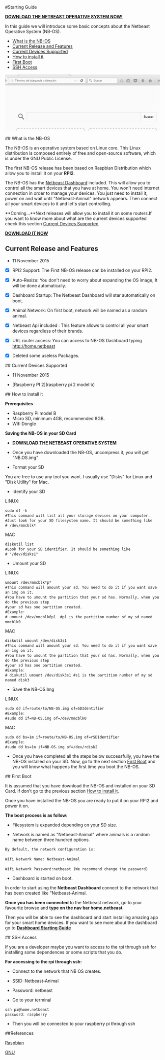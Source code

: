#Starting Guide

[**DOWNLOAD THE NETBEAST OPERATIVE SYSTEM NOW!**](https://sourceforge.net/projects/netbeast/files/latest/download)

In this guide we will introduce some basic concepts about the Netbeast Operative System (NB-OS). 

* [What is the NB-OS](#What)
* [Current Release and Features](#Release)
* [Current Devices Supported](#Devices)
* [How to install it](#Install)
* [First Boot](#Boot) 
* [SSH Access](#SSH)

![NB-OS](../../img/NB-OS_default.gif)

<a name="What">
## What is the NB-OS 

The NB-OS is an operative system based on Linux core. This Linux distribution is composed entirely of free and open-source software, which is under the GNU Public License. 

The first NB-OS release has been based on Raspbian Distribution which allow you to install it on your **RPI2**. 

The NB-OS has the [Netbeast Dashboard](http://docs.netbeast.co/chapters/get_started/install_dashboard.html) included. This will allow you to control all the smart devices that you have at home. You won't need internet connection in order to manage your devices. You just need to install it, power on and wait until "Netbeast-Animal" network appears. Then connect all your smart devices to it and let's start controlling. 


**Coming...**Next releases will allow you to install it on some routers.If you want to know more about what are the current devices supported check this section [Current Devices Supported](#Devices)

[**DOWNLOAD IT NOW**](https://sourceforge.net/projects/netbeast/files/latest/download)
<a name="Release">
## Current Release and Features

* 11 November 2015

- [x] RPI2 Support: The First NB-OS release can be installed on your RPI2.

- [x] Auto-Resize: You don't need to worry about expanding the OS image, It will be done automatically.

- [x] Dashboard Startup: The Netbeast Dashboard will star automatically on boot.

- [x] Animal Network: On first boot, network will be named as a random animal.

- [X] Netbeast Api included : This feature allows to control all your smart devices regardless of their brands.

- [x] URL router access: You can access to NB-OS Dashboard typing http://home.netbeast

- [x] Deleted some useless Packages.

<a name="Devices">
## Current Devices Supported

* 11 November 2015
 - [Raspberry PI 2](raspberry pi 2 model b)

<a name="Install">
## How to install it

**Prerequisites**
* Raspberry Pi model B
* Micro SD, minimum 4GB, recommended 8GB.
* Wifi Dongle

**Saving the NB-OS in your SD Card**

* [**DOWNLOAD THE NETBEAST OPERATIVE SYSTEM**](https://sourceforge.net/projects/netbeast/files/latest/download)

* Once you have downloaded the NB-OS, uncompress it, you will get "NB.OS.img"

* Format your SD

You are free to use any tool you want. I usually use "Disks" for Linux and "Disk Utility" for Mac.

* Identify your SD

LINUX: 
```
sudo df -h
#This command will list all your storage devices on your computer. 
#Just look for your SD filesystem name. It should be something like 
# /dev/mmcblk*
```
MAC
```
diskutil list
#Look for your SD identifier. It should be something like
# "/dev/disks1"
```

* Umount your SD

LINUX: 
```
umount /dev/mmcblk*p*
#This command will amount your sd. You need to do it if you want save an img on it.
#You have to umount the partition that your sd has. Normally, when you do the previous step
#your sd has one partition created.
#Example: 
# umount /dev/mmcblk0p1  #p1 is the partition number of my sd named mmcblk0 
```
MAC
```
diskutil umount /dev/disk3s1
#This command will amount your sd. You need to do it if you want save an img on it.
#You have to umount the partition that your sd has. Normally, when you do the previous step
#your sd has one partition created.
#Example:
# diskutil umount /dev/disk3s1 #s1 is the partition number of my sd named disk3
```

* Save the NB-OS.Img

LINUX 
```
sudo dd if=route/to/NB-OS.img of=SDIdentifier
#Example:
#sudo dd if=NB-OS.img of=/dev/mmcblk0
```
MAC
```
sudo dd bs=1m if=route/to/NB-OS.img of=rSDIdentifier
#Example:
#sudo dd bs=1m if=NB-OS.img of=/dev/rdisk2
```

* Once you have completed all the steps below successfully, you have the NB-OS installed on your SD. Now, go to the next section [First Boot](#Boot) and you will know what happens the first time you boot the NB-OS. 

<a name="Boot">
## First Boot

It is assumed that you have download the NB-OS and installed on your SD Card. If don't go to the previous section [How to install it](#Install).

Once you have installed the NB-OS you are ready to put it on your RPI2 and power it on. 

**The boot process is as follow:**

* Filesystem is expanded depending on your SD size.

* Network is named as "Netbeast-Animal" where animals is a random name between three hundred options.

```
By default, the network configuration is:

Wifi Network Name: Netbeast-Animal

Wifi Network Password:netbeast (We recommend change the password)
```

* Dashboard is started on boot. 

In order to start using the **Netbeast Dashboard** connect to the network that has been created like "Netbeast-Animal.

**Once you has been connected** to the Netbeast network, go to your favourite browse and **type on the nav bar home.netbeast**

 Then you will be able to see the dashboard and start installing amazing app for your smart home devices. If you want to see more about the dashboard go to  [**Dashboard Starting Guide**](http://docs.netbeast.co/chapters/get_started/install_dashboard.html)

<a name="SSH">
## SSH Access

If you are a developer maybe you want to access to the rpi through ssh for installing some dependences or some scripts that you do.

**For accessing to the rpi through ssh:**

* Connect to the network that NB OS creates. 
 * SSID: Netbeast-Animal
 * Password: netbeast

* Go to your terminal
```
ssh pi@home.netbeast
password: raspberry
```

* Then you will be connected to your raspberry pi through ssh

##References

[Raspbian](https://www.raspbian.org)

[GNU](https://www.gnu.org)